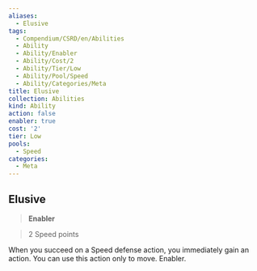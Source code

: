 ```yaml
---
aliases:
  - Elusive
tags:
  - Compendium/CSRD/en/Abilities
  - Ability
  - Ability/Enabler
  - Ability/Cost/2
  - Ability/Tier/Low
  - Ability/Pool/Speed
  - Ability/Categories/Meta
title: Elusive
collection: Abilities
kind: Ability
action: false
enabler: true
cost: '2'
tier: Low
pools:
  - Speed
categories:
  - Meta
---
```

## Elusive    
>**Enabler**    
>2 Speed points  
    
When you succeed on a Speed defense action, you immediately gain an action. You can use this action only to move. Enabler.